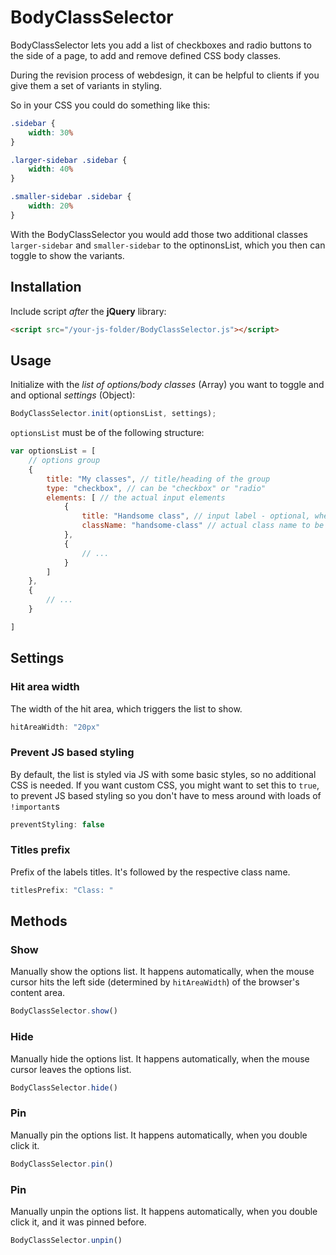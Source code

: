 BodyClassSelector
=================

BodyClassSelector lets you add a list of checkboxes and radio buttons to the side of a page, to add and remove defined CSS body classes.

During the revision process of webdesign, it can be helpful to clients if you give them a set of variants in styling.

So in your CSS you could do something like this:

```css
.sidebar {
	width: 30%
}

.larger-sidebar .sidebar {
	width: 40%
}

.smaller-sidebar .sidebar {
	width: 20%
}
```

With the BodyClassSelector you would add those two additional classes ```larger-sidebar``` and ```smaller-sidebar``` to the optinonsList, which you then can toggle to show the variants.

## Installation

Include script *after* the **jQuery** library:

```html
<script src="/your-js-folder/BodyClassSelector.js"></script>
```

## Usage

Initialize with the *list of options/body classes* (Array) you want to toggle and and optional *settings* (Object):

```javascript
BodyClassSelector.init(optionsList, settings);
```

```optionsList``` must be of the following structure:

```javascript
var optionsList = [
	// options group
	{
		title: "My classes", // title/heading of the group
		type: "checkbox", // can be "checkbox" or "radio"
		elements: [ // the actual input elements
			{
				title: "Handsome class", // input label - optional, when missing, className is used
				className: "handsome-class" // actual class name to be added to or removed from the body
			},
			{
				// ...
			}
		]
	},
	{
		// ...
	}

]
```

## Settings

### Hit area width

The width of the hit area, which triggers the list to show.

```javascript
hitAreaWidth: "20px"
```

### Prevent JS based styling

By default, the list is styled via JS with some basic styles, so no additional CSS is needed. If you want custom CSS, you might want to set this to ```true```, to prevent JS based styling so you don't have to mess around with loads of ```!important```s

```javascript
preventStyling: false
```

### Titles prefix

Prefix of the labels titles. It's followed by the respective class name.

```javascript
titlesPrefix: "Class: "
```


## Methods

### Show

Manually show the options list. It happens automatically, when the mouse cursor hits the left side (determined by ```hitAreaWidth```) of the browser's content area.

```javascript
BodyClassSelector.show()
```

### Hide

Manually hide the options list. It happens automatically, when the mouse cursor leaves the options list.

```javascript
BodyClassSelector.hide()
```

### Pin

Manually pin the options list. It happens automatically, when you double click it.

```javascript
BodyClassSelector.pin()
```

### Pin

Manually unpin the options list. It happens automatically, when you double click it, and it was pinned before.

```javascript
BodyClassSelector.unpin()
```
